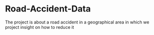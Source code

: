 # Road-Accident-Data
The project is about a road accident in a geographical area in which we project insight on how to reduce it
